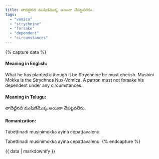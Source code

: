 ```yaml
---
title: తాబెట్టినది ముషిణిమొక్క అయినా చేపట్టవలెను.
tags:
  - "vomica"
  - "strychnine"
  - "forsake"
  - "dependent"
  - "circumstances"
---
```


{% capture data %}
#### Meaning in English:
What he has planted although it be Strychnine he must cherish.
Mushini Mokka is the Strychnos Nux-Vomica.
A patron must not forsake his dependent under any circumstances.

#### Meaning in Telugu:
తాబెట్టినది ముషిణిమొక్క అయినా చేపట్టవలెను.

#### Romanization:
Tābeṭṭinadi muṣiṇimokka ayinā cēpaṭṭavalenu.

Tabettinadi musinimokka ayina cepattavalenu.
{% endcapture %}

{{ data | markdownify }}

